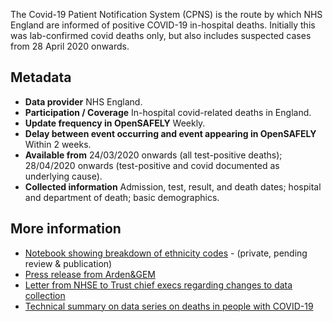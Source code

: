 The Covid-19 Patient Notification System (CPNS) is the route by which NHS England are informed of positive COVID-19 in-hospital deaths.
Initially this was lab-confirmed covid deaths only, but also includes suspected cases from 28 April 2020 onwards.

## Metadata

* **Data provider** NHS England.
* **Participation / Coverage** In-hospital covid-related deaths in England.
* **Update frequency in OpenSAFELY** Weekly.
* **Delay between event occurring and event appearing in OpenSAFELY** Within 2 weeks.
* **Available from** 24/03/2020 onwards (all test-positive deaths); 28/04/2020 onwards (test-positive and covid documented as underlying cause).
* **Collected information** Admission, test, result, and death dates; hospital and department of death; basic demographics.

## More information
* [Notebook showing breakdown of ethnicity codes](https://github.com/opensafely/rapid-reports/blob/master/notebooks/ethnicity-codes.ipynb) - (private, pending review & publication)
* [Press release from Arden&GEM](https://www.ardengemcsu.nhs.uk/showcase/news-events/news-events/supporting-providers-to-record-covid-19-patient-notifications/)
* [Letter from NHSE to Trust chief execs regarding changes to data collection](https://www.england.nhs.uk/coronavirus/wp-content/uploads/sites/52/2020/04/C0389-update-to-cpns-reporting-letter-27-april-2020.pdf)
* [Technical summary on data series on deaths in people with COVID-19](https://www.gov.uk/government/publications/phe-data-series-on-deaths-in-people-with-covid-19-technical-summary)
